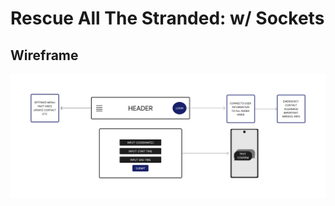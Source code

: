 # Rescue All The Stranded: w/ Sockets

## Wireframe

![wireframe showing input fields and with descriptions of what each will do](./assets/rats-wireframe.png)
